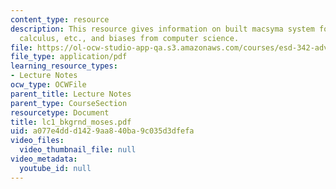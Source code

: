 ```yaml
---
content_type: resource
description: This resource gives information on built macsyma system for algebra,
  calculus, etc., and biases from computer science.
file: https://ol-ocw-studio-app-qa.s3.amazonaws.com/courses/esd-342-advanced-system-architecture-spring-2006/a077e4ddd1429aa840ba9c035d3dfefa_lc1_bkgrnd_moses.pdf
file_type: application/pdf
learning_resource_types:
- Lecture Notes
ocw_type: OCWFile
parent_title: Lecture Notes
parent_type: CourseSection
resourcetype: Document
title: lc1_bkgrnd_moses.pdf
uid: a077e4dd-d142-9aa8-40ba-9c035d3dfefa
video_files:
  video_thumbnail_file: null
video_metadata:
  youtube_id: null
---
```

